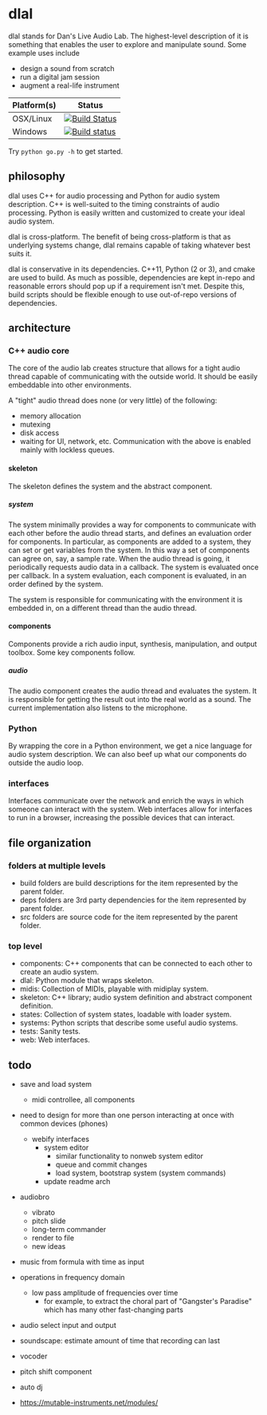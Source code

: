 # dlal
dlal stands for Dan's Live Audio Lab.
The highest-level description of it is something that enables the user to explore and manipulate sound. Some example uses include
- design a sound from scratch
- run a digital jam session
- augment a real-life instrument

| Platform(s) | Status |
| --- | --- |
| OSX/Linux | [![Build Status](https://travis-ci.org/dansgithubuser/dlal.svg?branch=master)](https://travis-ci.org/dansgithubuser/dlal) |
| Windows | [![Build status](https://ci.appveyor.com/api/projects/status/tvni128gp6o02890/branch/master?svg=true)](https://ci.appveyor.com/project/dansgithubuser/dlal/branch/master) |

Try `python go.py -h` to get started.

## philosophy
dlal uses C++ for audio processing and Python for audio system description.
C++ is well-suited to the timing constraints of audio processing.
Python is easily written and customized to create your ideal audio system.

dlal is cross-platform.
The benefit of being cross-platform is that as underlying systems change,
dlal remains capable of taking whatever best suits it.

dlal is conservative in its dependencies.
C++11, Python (2 or 3), and cmake are used to build.
As much as possible, dependencies are kept in-repo and reasonable errors should pop up if a requirement isn't met.
Despite this, build scripts should be flexible enough to use out-of-repo versions of dependencies.

## architecture
### C++ audio core
The core of the audio lab creates structure that allows for a tight audio thread capable of communicating with the outside world.
It should be easily embeddable into other environments.

A "tight" audio thread does none (or very little) of the following:
- memory allocation
- mutexing
- disk access
- waiting for UI, network, etc.
Communication with the above is enabled mainly with lockless queues.

#### skeleton
The skeleton defines the system and the abstract component.

##### system
The system minimally provides a way for components to communicate with each other before the audio thread starts, and defines an evaluation order for components.
In particular, as components are added to a system, they can set or get variables from the system.
In this way a set of components can agree on, say, a sample rate.
When the audio thread is going, it periodically requests audio data in a callback.
The system is evaluated once per callback.
In a system evaluation, each component is evaluated, in an order defined by the system.

The system is responsible for communicating with the environment it is embedded in, on a different thread than the audio thread.

#### components
Components provide a rich audio input, synthesis, manipulation, and output toolbox. Some key components follow.

##### audio
The audio component creates the audio thread and evaluates the system.
It is responsible for getting the result out into the real world as a sound.
The current implementation also listens to the microphone.

### Python
By wrapping the core in a Python environment, we get a nice language for audio system description.
We can also beef up what our components do outside the audio loop.

### interfaces
Interfaces communicate over the network and enrich the ways in which someone can interact with the system.
Web interfaces allow for interfaces to run in a browser, increasing the possible devices that can interact.

## file organization
### folders at multiple levels
- build folders are build descriptions for the item represented by the parent folder.
- deps folders are 3rd party dependencies for the item represented by parent folder.
- src folders are source code for the item represented by the parent folder.

### top level
- components: C++ components that can be connected to each other to create an audio system.
- dlal: Python module that wraps skeleton.
- midis: Collection of MIDIs, playable with midiplay system.
- skeleton: C++ library; audio system definition and abstract component definition.
- states: Collection of system states, loadable with loader system.
- systems: Python scripts that describe some useful audio systems.
- tests: Sanity tests.
- web: Web interfaces.

## todo
- save and load system
	- midi controllee, all components

- need to design for more than one person interacting at once with common devices (phones)
	- webify interfaces
		- system editor
			- similar functionality to nonweb system editor
			- queue and commit changes
			- load system, bootstrap system (system commands)
		- update readme arch

- audiobro
	- vibrato
	- pitch slide
	- long-term commander
	- render to file
	- new ideas

- music from formula with time as input

- operations in frequency domain
	- low pass amplitude of frequencies over time
		- for example, to extract the choral part of "Gangster's Paradise" which has many other fast-changing parts

- audio select input and output
- soundscape: estimate amount of time that recording can last

- vocoder
- pitch shift component
- auto dj
- https://mutable-instruments.net/modules/
